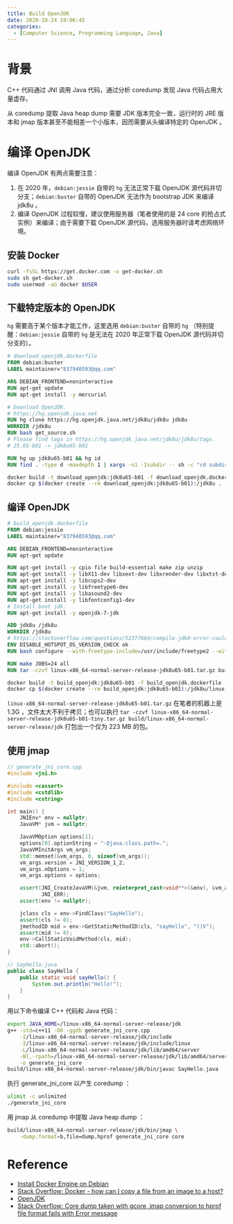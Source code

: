 ```yaml
---
title: Build OpenJDK
date: 2020-10-24 19:06:45
categories:
  - [Computer Science, Programming Language, Java]
---
```


# 背景

C++ 代码通过 JNI 调用 Java 代码，通过分析 coredump 发现 Java 代码占用大量虚存。

从 coredump 提取 Java heap dump 需要 JDK 版本完全一致，运行时的 JRE 版本和 jmap 版本甚至不能相差一个小版本，因而需要从头编译特定的 OpenJDK 。

# 编译 OpenJDK

编译 OpenJDK 有两点需要注意：

1. 在 2020 年，`debian:jessie` 自带的 `hg` 无法正常下载 OpenJDK 源代码并切分支；`debian:buster` 自带的 OpenJDK 无法作为 bootstrap JDK 来编译 jdk8u 。
2. 编译 OpenJDK 过程较慢，建议使用服务器（笔者使用的是 24 core 的抢占式实例）来编译；由于需要下载 OpenJDK 源代码，选用服务器时请考虑网络环境。

## 安装 Docker

```bash
curl -fsSL https://get.docker.com -o get-docker.sh
sudo sh get-docker.sh
sudo usermod -aG docker $USER
```

## 下载特定版本的 OpenJDK

`hg` 需要高于某个版本才能工作，这里选用 `debian:buster` 自带的 `hg` （特别提醒：`debian:jessie` 自带的 `hg` 是无法在 2020 年正常下载 OpenJDK 源代码并切分支的）。

```dockerfile
# download_openjdk.dockerfile
FROM debian:buster
LABEL maintainer="837940593@qq.com"

ARG DEBIAN_FRONTEND=noninteractive
RUN apt-get update
RUN apt-get install -y mercurial

# Download OpenJDK.
# https://hg.openjdk.java.net
RUN hg clone https://hg.openjdk.java.net/jdk8u/jdk8u jdk8u
WORKDIR /jdk8u
RUN bash get_source.sh
# Please find tags in https://hg.openjdk.java.net/jdk8u/jdk8u/tags.
# 25.65-b01 -> jdk8u65-b01

RUN hg up jdk8u65-b01 && hg id
RUN find . -type d -maxdepth 1 | xargs -n1 -Isubdir -- sh -c "cd subdir && hg up jdk8u65-b01 && hg id"
```

```bash
docker build -t download_openjdk:jdk8u65-b01 -f download_openjdk.dockerfile .
docker cp $(docker create --rm download_openjdk:jdk8u65-b01):/jdk8u .
```

## 编译 OpenJDK

```dockerfile
# build_openjdk.dockerfile
FROM debian:jessie
LABEL maintainer="837940593@qq.com"

ARG DEBIAN_FRONTEND=noninteractive
RUN apt-get update

RUN apt-get install -y cpio file build-essential make zip unzip
RUN apt-get install -y libX11-dev libxext-dev libxrender-dev libxtst-dev libxt-dev
RUN apt-get install -y libcups2-dev
RUN apt-get install -y libfreetype6-dev
RUN apt-get install -y libasound2-dev
RUN apt-get install -y libfontconfig1-dev
# Install boot jdk.
RUN apt-get install -y openjdk-7-jdk

ADD jdk8u /jdk8u
WORKDIR /jdk8u
# https://stackoverflow.com/questions/52377684/compile-jdk8-error-could-not-find-freetype
ENV DISABLE_HOTSPOT_OS_VERSION_CHECK ok
RUN bash configure --with-freetype-include=/usr/include/freetype2 --with-freetype-lib=/usr/lib/x86_64-linux-gnu

RUN make JOBS=24 all
RUN tar -czvf linux-x86_64-normal-server-release-jdk8u65-b01.tar.gz build
```

```bash
docker build -t build_openjdk:jdk8u65-b01 -f build_openjdk.dockerfile .
docker cp $(docker create --rm build_openjdk:jdk8u65-b01):/jdk8u/linux-x86_64-normal-server-release-jdk8u65-b01.tar.gz .
```

`linux-x86_64-normal-server-release-jdk8u65-b01.tar.gz` 在笔者的机器上是 1.3G ，文件太大不利于拷贝；也可以执行 `tar -czvf linux-x86_64-normal-server-release-jdk8u65-b01-tiny.tar.gz build/linux-x86_64-normal-server-release/jdk` 打包出一个仅为 223 MB 的包。

## 使用 jmap

```cpp
// generate_jni_core.cpp
#include <jni.h>

#include <cassert>
#include <cstdlib>
#include <cstring>

int main() {
    JNIEnv* env = nullptr;
    JavaVM* jvm = nullptr;

    JavaVMOption options[1];
    options[0].optionString = "-Djava.class.path=.";
    JavaVMInitArgs vm_args;
    std::memset(&vm_args, 0, sizeof(vm_args));
    vm_args.version = JNI_VERSION_1_2;
    vm_args.nOptions = 1;
    vm_args.options = options;

    assert(JNI_CreateJavaVM(&jvm, reinterpret_cast<void**>(&env), &vm_args) !=
           JNI_ERR);
    assert(env != nullptr);

    jclass cls = env->FindClass("SayHello");
    assert(cls != 0);
    jmethodID mid = env->GetStaticMethodID(cls, "sayHello", "()V");
    assert(mid != 0);
    env->CallStaticVoidMethod(cls, mid);
    std::abort();
}
```

```java
// SayHello.java
public class SayHello {
    public static void sayHello() {
        System.out.println("Hello!");
    }
}
```

用以下命令编译 C++ 代码和 Java 代码：

```bash
export JAVA_HOME=/linux-x86_64-normal-server-release/jdk
g++ -std=c++11 -O0 -ggdb generate_jni_core.cpp                                     \
    -I/linux-x86_64-normal-server-release/jdk/include                         \
    -I/linux-x86_64-normal-server-release/jdk/include/linux                   \
    -L/linux-x86_64-normal-server-release/jdk/lib/amd64/server                \
    -Wl,-rpath=/linux-x86_64-normal-server-release/jdk/lib/amd64/server -ljvm \
    -o generate_jni_core
build/linux-x86_64-normal-server-release/jdk/bin/javac SayHello.java
```

执行 generate_jni_core 以产生 coredump ：

```bash
ulimit -c unlimited
./generate_jni_core
```

用 jmap 从 coredump 中提取 Java heap dump ：

```bash
build/linux-x86_64-normal-server-release/jdk/bin/jmap \
    -dump:format=b,file=dump.hprof generate_jni_core core
```

# Reference

+ [Install Docker Engine on Debian](https://docs.docker.com/engine/install/debian/)
+ [Stack Overflow: Docker - how can I copy a file from an image to a host?](https://stackoverflow.com/questions/25292198/docker-how-can-i-copy-a-file-from-an-image-to-a-host)
+ [OpenJDK](https://openjdk.java.net/)
+ [Stack Overflow: Core dump taken with gcore, jmap conversion to hprof file format fails with Error message](https://stackoverflow.com/questions/9981080/core-dump-taken-with-gcore-jmap-conversion-to-hprof-file-format-fails-with-erro)

